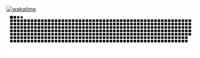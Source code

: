 <a href="https://wakatime.com/badge/user/d14f46f0-cdb1-463d-9de5-4424c9f459a7/project/3f242106-376e-4fb2-a8c7-dd35da9f903b"><img src="https://wakatime.com/badge/user/d14f46f0-cdb1-463d-9de5-4424c9f459a7/project/3f242106-376e-4fb2-a8c7-dd35da9f903b.svg" alt="wakatime"></a>
<picture>
  <source media="(prefers-color-scheme: dark)" srcset="https://raw.githubusercontent.com/ratansagar/ratansagar/output/github-snake-dark.svg" />
  <source media="(prefers-color-scheme: light)" srcset="https://raw.githubusercontent.com/ratansagar/ratansagar/output/github-snake.svg" />
  <img alt="github-snake" src="https://raw.githubusercontent.com/ratansagar/ratansagar/output/github-snake.svg" />
</picture>
